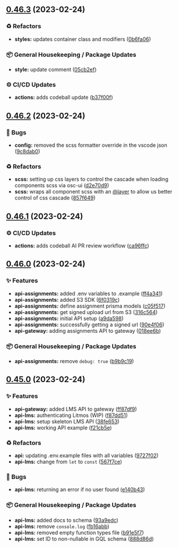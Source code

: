 ## [0.46.3](https://github.com/Open-Study-College/osc/compare/v0.46.2...v0.46.3) (2023-02-24)


### ♻️ Refactors

* **styles:** updates container class and modifiers ([0b6fa06](https://github.com/Open-Study-College/osc/commit/0b6fa06995572d88ac5fcd4ab80dca898a6d854a))


### 📦 General Housekeeping / Package Updates

* **style:** update comment ([05cb2ef](https://github.com/Open-Study-College/osc/commit/05cb2ef1960b548b312713ccd58abfdde82ac649))


### ⚙️ CI/CD Updates

* **actions:** adds codeball update ([b37f00f](https://github.com/Open-Study-College/osc/commit/b37f00f2eede05c42765deb8cac2c15539ae0436))

## [0.46.2](https://github.com/Open-Study-College/osc/compare/v0.46.1...v0.46.2) (2023-02-24)


### 🐛 Bugs

* **config:** removed the scss formatter override in the vscode json ([9c8dab0](https://github.com/Open-Study-College/osc/commit/9c8dab0fd1d1d0efb68a403f48a359cdfa6f4390))


### ♻️ Refactors

* **scss:** setting up css layers to control the cascade when loading components scss via osc-ui ([d2e70d9](https://github.com/Open-Study-College/osc/commit/d2e70d9dffd120eff7ee1266f12dcfc27d8d8a11))
* **scss:** wraps all component scss with an [@layer](https://github.com/layer) to allow us better control of css cascade ([857f649](https://github.com/Open-Study-College/osc/commit/857f6497e135f3ee32ce48de4574ab1505f0f050))

## [0.46.1](https://github.com/Open-Study-College/osc/compare/v0.46.0...v0.46.1) (2023-02-24)


### ⚙️ CI/CD Updates

* **actions:** adds codeball AI PR review workflow ([ca96ffc](https://github.com/Open-Study-College/osc/commit/ca96ffc3bec968e4aca1ce5f1d5be8fed3d3eac1))

## [0.46.0](https://github.com/Open-Study-College/osc/compare/v0.45.0...v0.46.0) (2023-02-24)


### ✨ Features

* **api-assignments:** added .env variables to .example ([ff4a341](https://github.com/Open-Study-College/osc/commit/ff4a3412ed5471c0e976dcefbe20ade10f2d28bf))
* **api-assignments:** added S3 SDK ([6f0319c](https://github.com/Open-Study-College/osc/commit/6f0319c22b68ee28aefd4477426ef621584e4f1b))
* **api-assignments:** define assignment prisma models ([c05f517](https://github.com/Open-Study-College/osc/commit/c05f517c9ab1c8cd9a790f6949672bdef2e714c8))
* **api-assignments:** get signed upload url from S3 ([316c564](https://github.com/Open-Study-College/osc/commit/316c5643215b8a956162e4ec10dba16b92110cc4))
* **api-assignments:** initial API setup ([a9da598](https://github.com/Open-Study-College/osc/commit/a9da598e8866e660b6af3964570e0faac950426b))
* **api-assignments:** successfully getting a signed url ([90e4f06](https://github.com/Open-Study-College/osc/commit/90e4f06a7deeb35662ff9237c3d766c81de3aff6))
* **api-gateway:** adding assignments API to gateway ([018ee6b](https://github.com/Open-Study-College/osc/commit/018ee6bd5b7cb52b6d9f0feecb46cd1ea39948cf))


### 📦 General Housekeeping / Package Updates

* **api-assignments:** remove `debug: true` ([b9b9c19](https://github.com/Open-Study-College/osc/commit/b9b9c197d45fc961ec98ad995c1a33a59195f87b))

## [0.45.0](https://github.com/Open-Study-College/osc/compare/v0.44.0...v0.45.0) (2023-02-24)


### ✨ Features

* **api-gateway:** added LMS API to gateway ([ff87df9](https://github.com/Open-Study-College/osc/commit/ff87df9b7294748fa77fc7896a53f7f5f946a70b))
* **api-lms:** authenticating Litmos (WIP) ([f87dd51](https://github.com/Open-Study-College/osc/commit/f87dd5167f7d1ff2ea3053fcb3fc11070aaa3d02))
* **api-lms:** setup skeleton LMS API ([38fe653](https://github.com/Open-Study-College/osc/commit/38fe653bb82a9d3b7ead615d48532748a328b21d))
* **api-lms:** working API example ([f21cb5e](https://github.com/Open-Study-College/osc/commit/f21cb5e1441a76ab9f52346dc0a399885a74fc75))


### ♻️ Refactors

* **api:** updating .env.example files with all variables ([9727f02](https://github.com/Open-Study-College/osc/commit/9727f025e41b7f060ab4169c624b36b1885be652))
* **api-lms:** change from `let` to `const` ([567f7ce](https://github.com/Open-Study-College/osc/commit/567f7cefb213ffbfe3f382d37b6944d8b02d95a0))


### 🐛 Bugs

* **api-lms:** returning an error if no user found ([e140b43](https://github.com/Open-Study-College/osc/commit/e140b43cefa2bf8910b979b28c90a7d28f11a67e))


### 📦 General Housekeeping / Package Updates

* **api-lms:** added docs to schema ([93a9edc](https://github.com/Open-Study-College/osc/commit/93a9edcbad7c18114a59ec8ab2cebe9f43547998))
* **api-lms:** remove `console.log` ([fb16abb](https://github.com/Open-Study-College/osc/commit/fb16abbc9baff7de73480c68cda40e935c5e7135))
* **api-lms:** removed empty function types file ([b91e5f7](https://github.com/Open-Study-College/osc/commit/b91e5f762dc88c0399df3c9e9bb8f68d24404769))
* **api-lms:** set ID to non-nullable in GQL schema ([888d86d](https://github.com/Open-Study-College/osc/commit/888d86d5287dceb5423334564ef213371bc4e6ef))

